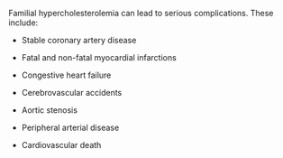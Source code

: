 Familial hypercholesterolemia can lead to serious complications. These include:

- Stable coronary artery disease

- Fatal and non-fatal myocardial infarctions

- Congestive heart failure

- Cerebrovascular accidents

- Aortic stenosis

- Peripheral arterial disease

- Cardiovascular death